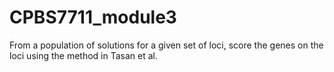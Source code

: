 # CPBS7711_module3
From a population of solutions for a given set of loci, score the genes on the loci using the method in Tasan et al.
